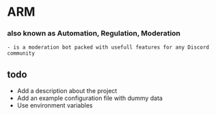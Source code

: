 # ARM
 ### also known as Automation, Regulation, Moderation
    - is a moderation bot packed with usefull features for any Discord community

## todo
- Add a description about the project
- Add an example configuration file with dummy data
- Use environment variables
